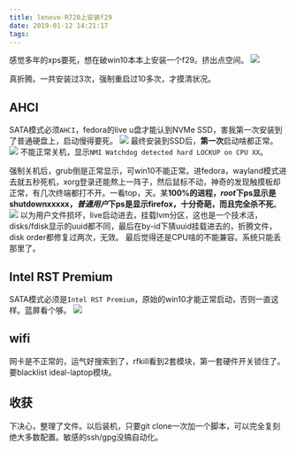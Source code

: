 ```yaml
---
title: lenovo-R720上安装f29
date: 2019-01-12 14:21:17
tags:
---
```

感觉多年的xps要死，想在破win10本本上安装一个f29。挤出点空间。
![](/img/daul-part.jpg)

真折腾。一共安装过3次，强制重启过10多次，才摸清状况。
## AHCI
SATA模式必须`AHCI`，fedora的live u盘才能认到NVMe SSD，害我第一次安装到了普通硬盘上，启动慢得要死。
![](/img/daul-bios.jpg)
最终安装到SSD后，**第一次**启动啥都正常。
![](/img/daul-boot.jpg)
不能正常关机，显示`NMI Watchdog detected hard LOCKUP on CPU XX`。

强制关机后，grub倒是正常显示，可win10不能正常。进fedora，wayland模式进去就五秒死机，xorg登录还能熬上一阵子，然后鼠标不动，神奇的发现触摸板却正常，有几次终端都打不开。一看top，天。某**100%**的进程，*root*下ps显示是shutdownxxxxx，*普通用户*下ps是显示firefox，十分奇葩，而且完全**杀不死**。
![](/img/daul-ps.jpg)
以为用户文件损坏，live启动进去，挂载lvm分区，这也是一个技术活，disks/fdisk显示的uuid都不同，最后在by-id下猜uuid挂载进去的，折腾文件，disk order都修复过两次，无效。
最后觉得还是CPU啥的不能兼容。系统只能丢那里了。
## Intel RST Premium
SATA模式必须是`Intel RST Premium`，原始的win10才能正常启动，否则一直这样。蓝屏看个够。
![](/img/daul-win.jpg)
## wifi
网卡是不正常的，运气好搜索到了，rfkill看到2套模块，第一套硬件开关锁住了。要blacklist ideal-laptop模块。
## 收获
下决心，整理了文件。以后装机，只要git clone一次加一个脚本，可以完全复刻绝大多数配置。敏感的ssh/gpg没搞自动化。

